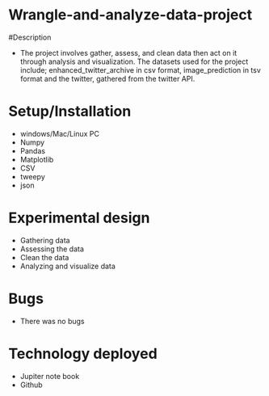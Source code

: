 # Wrangle-and-analyze-data-project

#Description

- The project involves gather, assess, and clean data then act on it through analysis and visualization. The datasets used for the project include; enhanced_twitter_archive in csv format, image_prediction in tsv format and the twitter, gathered from the twitter API.

# Setup/Installation

- windows/Mac/Linux PC
- Numpy
- Pandas
- Matplotlib
- CSV
- tweepy
- json

# Experimental design

- Gathering data
- Assessing the data
- Clean the data
- Analyzing and visualize data

# Bugs

- There was no bugs

# Technology deployed

- Jupiter note book
- Github

